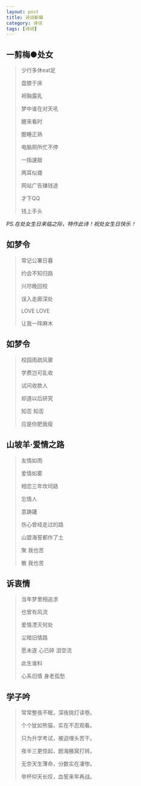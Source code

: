 ```yaml
---
layout: post
title: 诗词新编
category: 诗词
tags: [诗词]
---
```


## 一剪梅●处女

> 少行多休eat足
>
> 盘膝于床
>
> 袒胸露乳
>
> 梦中谁在对天吼
>
> 醒来看时
>
> 酣睡正熟
>
> 电脑厕所忙不停
>
> 一指速敲
>
> 两耳似聋
>
> 网站广告赚钱途
>
> 才下QQ
>
> 钱上手头

*PS.在处女生日来临之际，特作此诗！祝处女生日快乐！*

## 如梦令

> 常记公署日暮
>
> 约会不知归路
>
> 兴尽晚回校
>
> 误入走廊深处
>
> LOVE LOVE
>
> 让我一阵麻木

## 如梦令

> 校园雨疏风骤
>
> 学费岂可乱收
>
> 试问收款人
>
> 却道以后研究
>
> 知否 知否
>
> 应是你肥我瘦

## 山坡羊·爱情之路

> 友情如雨
>
> 爱情如雾
>
> 相恋三年坎坷路
>
> 忘情人
>
> 意踌躇
>
> 伤心曾经走过的路
>
> 山盟海誓都作了土
>
> 聚 我也苦
>
> 散 我也苦

## 诉衷情

> 当年梦里相追求
>
> 也曾有风流
>
> 爱情湮灭何处
>
> 尘暗旧情路
>
> 愿未遂 心已碎 泪空流
>
> 此生谁料
>
> 心系旧情 身老孤愁

## 学子吟

> 常常整夜不眠，深夜挑灯读卷。
>
> 个个犹如熊猫，实在不忍观看。
>
> 只为升学考试，被迫埋头苦干。
>
> 夜半三更惊起，题海腋窝打转。
>
> 无奈天生薄命，分数实在凄惨。
>
> 举杯仰天长叹，血誓来年再战。